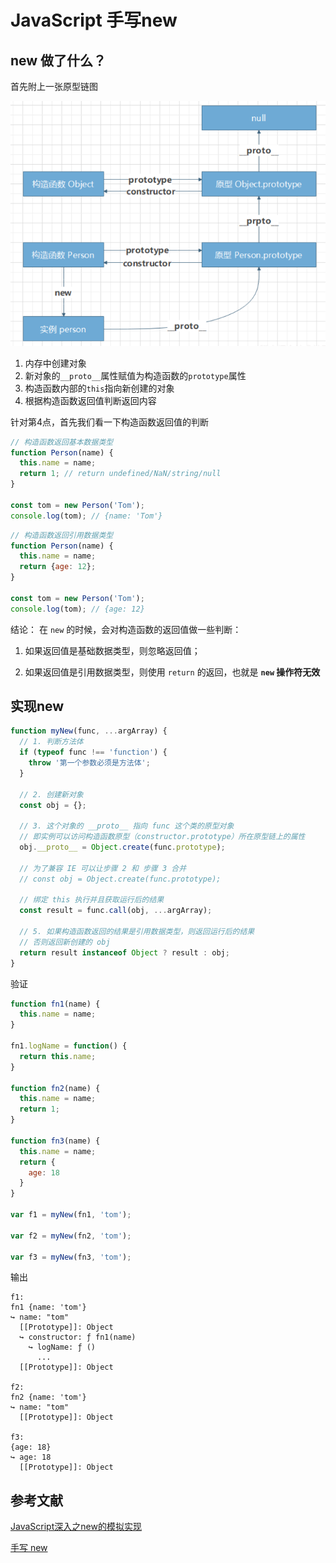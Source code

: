 # JavaScript 手写new

## new 做了什么？

首先附上一张原型链图

![](../../assets/img/knowledge-javascript-手写new.jpg)

1. 内存中创建对象
2. 新对象的`__proto__`属性赋值为构造函数的`prototype`属性
3. 构造函数内部的`this`指向新创建的对象
4. 根据构造函数返回值判断返回内容

针对第4点，首先我们看一下构造函数返回值的判断

``` js
// 构造函数返回基本数据类型
function Person(name) {
  this.name = name;
  return 1; // return undefined/NaN/string/null
}

const tom = new Person('Tom');
console.log(tom); // {name: 'Tom'}
```

``` js
// 构造函数返回引用数据类型
function Person(name) {
  this.name = name;
  return {age: 12};
}

const tom = new Person('Tom');
console.log(tom); // {age: 12}
```

结论：
在 `new` 的时候，会对构造函数的返回值做一些判断：

1. 如果返回值是基础数据类型，则忽略返回值；

2. 如果返回值是引用数据类型，则使用 `return` 的返回，也就是 **`new` 操作符无效**

## 实现new

``` js
function myNew(func, ...argArray) {
  // 1. 判断方法体
  if (typeof func !== 'function') {
    throw '第一个参数必须是方法体';
  }

  // 2. 创建新对象
  const obj = {};

  // 3. 这个对象的 __proto__ 指向 func 这个类的原型对象
  // 即实例可以访问构造函数原型（constructor.prototype）所在原型链上的属性
  obj.__proto__ = Object.create(func.prototype);

  // 为了兼容 IE 可以让步骤 2 和 步骤 3 合并
  // const obj = Object.create(func.prototype);

  // 绑定 this 执行并且获取运行后的结果
  const result = func.call(obj, ...argArray);

  // 5. 如果构造函数返回的结果是引用数据类型，则返回运行后的结果
  // 否则返回新创建的 obj
  return result instanceof Object ? result : obj;
}
```

验证

``` js
function fn1(name) {
  this.name = name;
}

fn1.logName = function() {
  return this.name;
}

function fn2(name) {
  this.name = name;
  return 1;
}

function fn3(name) {
  this.name = name;
  return {
    age: 18
  }
}

var f1 = myNew(fn1, 'tom');

var f2 = myNew(fn2, 'tom');

var f3 = myNew(fn3, 'tom');
```

输出

``` output
f1:
fn1 {name: 'tom'}
↪ name: "tom"
  [[Prototype]]: Object
  ↪ constructor: ƒ fn1(name)
    ↪ logName: ƒ ()
      ...
  [[Prototype]]: Object

f2:
fn2 {name: 'tom'}
↪ name: "tom"
  [[Prototype]]: Object

f3:
{age: 18}
↪ age: 18
  [[Prototype]]: Object
```

## 参考文献

[JavaScript深入之new的模拟实现](https://github.com/mqyqingfeng/Blog/issues/13)

[手写 new](https://note.zhangjc.cn/src/1_JS%E5%9F%BA%E7%A1%80/20210224_%E6%89%8B%E5%86%99new.html)
